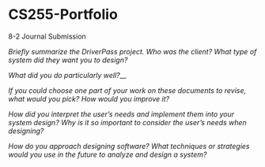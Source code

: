 # CS255-Portfolio
8-2 Journal Submission

_Briefly summarize the DriverPass project. Who was the client? What type of system did they want you to design?_

_What did you do particularly well?___

_If you could choose one part of your work on these documents to revise, what would you pick? How would you improve it?_

_How did you interpret the user’s needs and implement them into your system design? Why is it so important to consider the user’s needs when designing?_

_How do you approach designing software? What techniques or strategies would you use in the future to analyze and design a system?_
